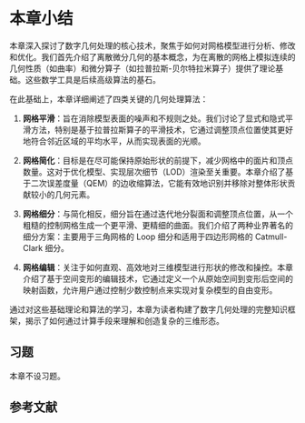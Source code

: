 # 本章小结

本章深入探讨了数字几何处理的核心技术，聚焦于如何对网格模型进行分析、修改和优化。我们首先介绍了离散微分几何的基本概念，为在离散的网格上模拟连续的几何性质（如曲率）和微分算子（如拉普拉斯-贝尔特拉米算子）提供了理论基础。这些数学工具是后续高级算法的基石。

在此基础上，本章详细阐述了四类关键的几何处理算法：

1.  **网格平滑**：旨在消除模型表面的噪声和不规则之处。我们讨论了显式和隐式平滑方法，特别是基于拉普拉斯算子的平滑技术，它通过调整顶点位置使其更好地符合邻近区域的平均水平，从而实现表面的光顺。

2.  **网格简化**：目标是在尽可能保持原始形状的前提下，减少网格中的面片和顶点数量。这对于优化模型、实现层次细节（LOD）渲染至关重要。本章介绍了基于二次误差度量（QEM）的边收缩算法，它能有效地识别并移除对整体形状贡献较小的几何元素。

3.  **网格细分**：与简化相反，细分旨在通过迭代地分裂面和调整顶点位置，从一个粗糙的控制网格生成一个更平滑、更精细的曲面。我们介绍了两种业界著名的细分方案：主要用于三角网格的 Loop 细分和适用于四边形网格的 Catmull-Clark 细分。

4.  **网格编辑**：关注于如何直观、高效地对三维模型进行形状的修改和操控。本章介绍了基于空间变形的编辑技术，它通过定义一个从原始空间到变形后空间的映射函数，允许用户通过控制少数控制点来实现对复杂模型的自由变形。

通过对这些基础理论和算法的学习，本章为读者构建了数字几何处理的完整知识框架，揭示了如何通过计算手段来理解和创造复杂的三维形态。

## 习题

本章不设习题。

## 参考文献

```{bibliography} ref.bib
```
